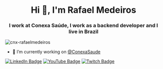 <h1 align="center">Hi 👋, I'm Rafael Medeiros</h1>
<h3 align="center">I work at Conexa Saúde, I work as a backend developer and I live in Brazil</h3>

<p align="left"> <img src="https://komarev.com/ghpvc/?username=cnx-rafaelmedeiros&label=Profile%20views&color=0e75b6&style=flat" alt="cnx-rafaelmedeiros" /> </p>

- 🔭 I’m currently working on [@ConexaSaude](https://github.com/conexasaude)

[![LinkedIn Badge](https://img.shields.io/badge/linkedin-%230077B5.svg?style=for-the-badge&logo=linkedin&logoColor=white&link=https://www.linkedin.com/in/rafaelmedeirosconsultor/)](https://www.linkedin.com/in/rafaelmedeirosconsultor/)
[![YouTube Badge](https://img.shields.io/badge/YouTube-%23FF0000.svg?style=for-the-badge&logo=YouTube&logoColor=white&link=https://www.youtube.com/@rafaelgalanodel)](https://www.youtube.com/@rafaelgalanodel)
[![Twitch Badge](https://img.shields.io/badge/Twitch-9347FF?style=for-the-badge&logo=twitch&logoColor=white&link=https://www.twitch.tv/rafaelgalanodel)](https://www.twitch.tv/rafaelgalanodel)
<!-- ![PlayStation Network](https://img.shields.io/badge/PSN-%230070D1.svg?style=for-the-badge&logo=Playstation&logoColor=white) -->

<!-- [![cnx-rafaelmedeiros github stats](http://github-readme-stats-ralucardgalanodel.vercel.app/api?username=cnx-rafaelmedeiros&show_icons=true&theme=dracula&count_private=true)](https://github.com/cnx-rafaelmedeiros/) -->
